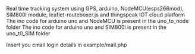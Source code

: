 Real time tracking system using GPS, arduino, NodeMCU(esps266mod), SiM800l module, leaflet-routeboxer.js and thingspeak IOT cloud platform
The ino code for arduino uno and NodeMCU is present in the uno_to_node folder
The ino code for arduino uno and SIM800l is present in the uno_t0_SIM folder

Insert you email login details in example/mail.php
